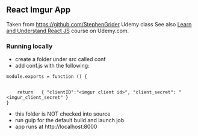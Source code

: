 ## React Imgur App

Taken from https://github.com/StephenGrider Udemy class
See also [Learn and Understand React JS](https://www.udemy.com/learn-and-understand-reactjs/) course on Udemy.com.


### Running locally

* create a folder under src called conf
* add conf.js with the following: 

```
module.exports = function () {
    
    
    return   { "clientID":"<imgur client id>", "client_secret": "<imgur_client_secret" }
}
```

* this folder is NOT checked into source
* run gulp for the default build and launch job 
* app runs at http://localhost:8000
